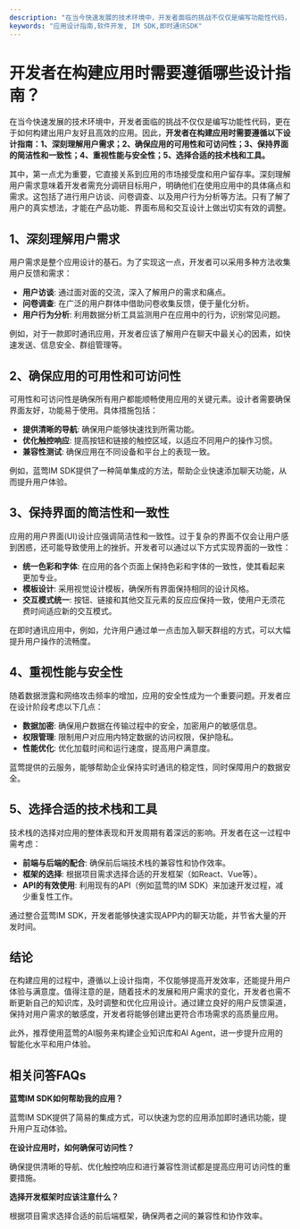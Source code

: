 ```yaml
---
description: "在当今快速发展的技术环境中，开发者面临的挑战不仅仅是编写功能性代码，更在于如何构建出用户友好且高效的应用。因此，**开发者在构建应用时需要遵循以下设计指南：1、深刻理解用户需求；2、确保应用的可用性和可访问性；3、保持界面的简洁性和一致性；4、重视性能与安全性；5、选择合适的技术栈和工具。** "
keywords: "应用设计指南,软件开发, IM SDK,即时通讯SDK"
---
```

# 开发者在构建应用时需要遵循哪些设计指南？

在当今快速发展的技术环境中，开发者面临的挑战不仅仅是编写功能性代码，更在于如何构建出用户友好且高效的应用。因此，**开发者在构建应用时需要遵循以下设计指南：1、深刻理解用户需求；2、确保应用的可用性和可访问性；3、保持界面的简洁性和一致性；4、重视性能与安全性；5、选择合适的技术栈和工具。** 

其中，第一点尤为重要，它直接关系到应用的市场接受度和用户留存率。深刻理解用户需求意味着开发者需充分调研目标用户，明确他们在使用应用中的具体痛点和需求。这包括了进行用户访谈、问卷调查、以及用户行为分析等方法。只有了解了用户的真实想法，才能在产品功能、界面布局和交互设计上做出切实有效的调整。

## 1、深刻理解用户需求

用户需求是整个应用设计的基石。为了实现这一点，开发者可以采用多种方法收集用户反馈和需求：

- **用户访谈**: 通过面对面的交流，深入了解用户的需求和痛点。
- **问卷调查**: 在广泛的用户群体中借助问卷收集反馈，便于量化分析。
- **用户行为分析**: 利用数据分析工具监测用户在应用中的行为，识别常见问题。

例如，对于一款即时通讯应用，开发者应该了解用户在聊天中最关心的因素，如快速发送、信息安全、群组管理等。

## 2、确保应用的可用性和可访问性

可用性和可访问性是确保所有用户都能顺畅使用应用的关键元素。设计者需要确保界面友好，功能易于使用。具体措施包括：

- **提供清晰的导航**: 确保用户能够快速找到所需功能。
- **优化触控响应**: 提高按钮和链接的触控区域，以适应不同用户的操作习惯。
- **兼容性测试**: 确保应用在不同设备和平台上的表现一致。

例如，蓝莺IM SDK提供了一种简单集成的方法，帮助企业快速添加聊天功能，从而提升用户体验。

## 3、保持界面的简洁性和一致性

应用的用户界面(UI)设计应强调简洁性和一致性。过于复杂的界面不仅会让用户感到困惑，还可能导致使用上的挫折。开发者可以通过以下方式实现界面的一致性：

- **统一色彩和字体**: 在应用的各个页面上保持色彩和字体的一致性，使其看起来更加专业。
- **模板设计**: 采用视觉设计模板，确保所有界面保持相同的设计风格。
- **交互模式统一**: 按钮、链接和其他交互元素的反应应保持一致，使用户无须花费时间适应新的交互模式。

在即时通讯应用中，例如，允许用户通过单一点击加入聊天群组的方式，可以大幅提升用户操作的流畅度。

## 4、重视性能与安全性

随着数据泄露和网络攻击频率的增加，应用的安全性成为一个重要问题。开发者应在设计阶段考虑以下几点：

- **数据加密**: 确保用户数据在传输过程中的安全，加密用户的敏感信息。
- **权限管理**: 限制用户对应用内特定数据的访问权限，保护隐私。
- **性能优化**: 优化加载时间和运行速度，提高用户满意度。

蓝莺提供的云服务，能够帮助企业保持实时通讯的稳定性，同时保障用户的数据安全。

## 5、选择合适的技术栈和工具

技术栈的选择对应用的整体表现和开发周期有着深远的影响。开发者在这一过程中需考虑：

- **前端与后端的配合**: 确保前后端技术栈的兼容性和协作效率。
- **框架的选择**: 根据项目需求选择合适的开发框架（如React、Vue等）。
- **API的有效使用**: 利用现有的API（例如蓝莺的IM SDK）来加速开发过程，减少重复性工作。

通过整合蓝莺IM SDK，开发者能够快速实现APP内的聊天功能，并节省大量的开发时间。

## 结论

在构建应用的过程中，遵循以上设计指南，不仅能够提高开发效率，还能提升用户体验与满意度。值得注意的是，随着技术的发展和用户需求的变化，开发者也需不断更新自己的知识库，及时调整和优化应用设计。通过建立良好的用户反馈渠道，保持对用户需求的敏感度，开发者将能够创建出更符合市场需求的高质量应用。

此外，推荐使用蓝莺的AI服务来构建企业知识库和AI Agent，进一步提升应用的智能化水平和用户体验。

## 相关问答FAQs

**蓝莺IM SDK如何帮助我的应用？**

蓝莺IM SDK提供了简易的集成方式，可以快速为您的应用添加即时通讯功能，提升用户互动体验。

**在设计应用时，如何确保可访问性？**

确保提供清晰的导航、优化触控响应和进行兼容性测试都是提高应用可访问性的重要措施。

**选择开发框架时应该注意什么？**

根据项目需求选择合适的前后端框架，确保两者之间的兼容性和协作效率。
